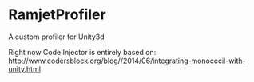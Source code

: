 # RamjetProfiler
A custom profiler for Unity3d

Right now Code Injector is entirely based on: http://www.codersblock.org/blog//2014/06/integrating-monocecil-with-unity.html
